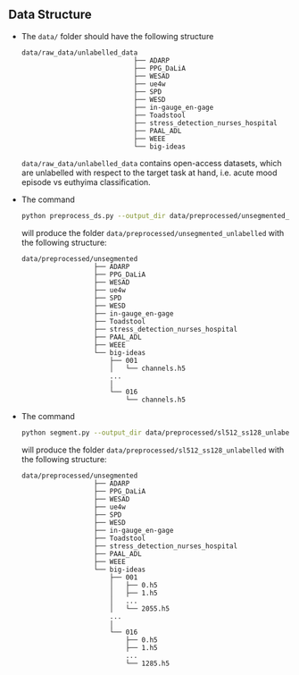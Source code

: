 ## Data Structure


- The `data/` folder should have the following structure

  ```
  data/raw_data/unlabelled_data
                              ├── ADARP
                              ├── PPG_DaLiA
                              ├── WESAD
                              ├── ue4w
                              ├── SPD
                              ├── WESD
                              ├── in-gauge_en-gage
                              ├── Toadstool
                              ├── stress_detection_nurses_hospital
                              ├── PAAL_ADL
                              ├── WEEE
                              └── big-ideas
  ```
  `data/raw_data/unlabelled_data` contains open-access datasets, which are unlabelled with respect to the target task at hand, i.e. acute mood episode vs euthyima classification.
- The command

  ```bash
  python preprocess_ds.py --output_dir data/preprocessed/unsegmented_unlabelled --overwrite --e4selflearning
  ```

  will produce the folder `data/preprocessed/unsegmented_unlabelled` with the following structure:

  ```
  data/preprocessed/unsegmented
                    ├── ADARP
                    ├── PPG_DaLiA
                    ├── WESAD
                    ├── ue4w
                    ├── SPD
                    ├── WESD
                    ├── in-gauge_en-gage
                    ├── Toadstool
                    ├── stress_detection_nurses_hospital
                    ├── PAAL_ADL
                    ├── WEEE
                    └── big-ideas
                        ├── 001
                        │   └── channels.h5
                        ...
                        │
                        └── 016
                            └── channels.h5
  ```
- The command

  ```bash
  python segment.py --output_dir data/preprocessed/sl512_ss128_unlabelled --segmentation_mode 1 --segment_length 512 --step_size 128 --overwrite --data_dir data/preprocessed/unsegmented_unlabelled
  ```

  will produce the folder `data/preprocessed/sl512_ss128_unlabelled` with the following structure:

  ```
  data/preprocessed/unsegmented
                    ├── ADARP
                    ├── PPG_DaLiA
                    ├── WESAD
                    ├── ue4w
                    ├── SPD
                    ├── WESD
                    ├── in-gauge_en-gage
                    ├── Toadstool
                    ├── stress_detection_nurses_hospital
                    ├── PAAL_ADL
                    ├── WEEE
                    └── big-ideas
                        ├── 001
                        │   ├── 0.h5
                        │   ├── 1.h5
                        │   ...
                        │   └── 2055.h5
                        ...
                        │
                        └── 016
                            ├── 0.h5
                            ├── 1.h5
                            ...
                            └── 1285.h5
  ```